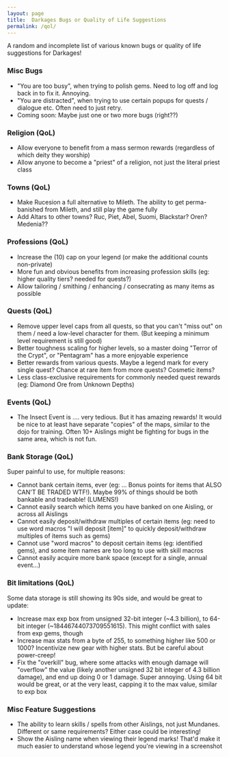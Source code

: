 ```yaml
---
layout: page
title:  Darkages Bugs or Quality of Life Suggestions
permalink: /qol/
---
```


A random and incomplete list of various known bugs or quality of life suggestions for Darkages!


### Misc Bugs
- "You are too busy", when trying to polish gems. Need to log off and log back in to fix it. Annoying.
- "You are distracted", when trying to use certain popups for quests / dialogue etc. Often need to just retry.
- Coming soon: Maybe just one or two more bugs (right??)

### Religion (QoL)
- Allow everyone to benefit from a mass sermon rewards (regardless of which deity they worship)
- Allow anyone to become a "priest" of a religion, not just the literal priest class

### Towns (QoL)
- Make Rucesion a full alternative to Mileth. The ability to get perma-banished from Mileth, and still play the game fully
- Add Altars to other towns? Ruc, Piet, Abel, Suomi, Blackstar? Oren? Medenia??

### Professions (QoL)
- Increase the (10) cap on your legend (or make the additional counts non-private)
- More fun and obvious benefits from increasing profession skills (eg: higher quality tiers? needed for quests?)
- Allow tailoring / smithing / enhancing / consecrating as many items as possible

### Quests (QoL)
- Remove upper level caps from all quests, so that you can't "miss out" on them / need a low-level character for them. (But keeping a minimum level requirement is still good)
- Better toughness scaling for higher levels, so a master doing "Terror of the Crypt", or "Pentagram" has a more enjoyable experience
- Better rewards from various quests. Maybe a legend mark for every single quest? Chance at rare item from more quests? Cosmetic items?
- Less class-exclusive requirements for commonly needed quest rewards (eg: Diamond Ore from Unknown Depths)

### Events (QoL)
- The Insect Event is .... very tedious. But it has amazing rewards! It would be nice to at least have separate "copies" of the maps, similar to the dojo for training. Often 10+ Aislings might be fighting for bugs in the same area, which is not fun.

### Bank Storage (QoL)
Super painful to use, for multiple reasons:

- Cannot bank certain items, ever (eg: ... Bonus points for items that ALSO CAN'T BE TRADED WTF!). Maybe 99% of things should be both bankable and tradeable! (LUMENS!)
- Cannot easily search which items you have banked on one Aisling, or across all Aislings
- Cannot easily deposit/withdraw multiples of certain items (eg: need to use word macros "I will deposit [item]" to quickly deposit/withdraw multiples of items such as gems)
- Cannot use "word macros" to deposit certain items (eg: identified gems), and some item names are too long to use with skill macros
- Cannot easily acquire more bank space (except for a single, annual event...)

### Bit limitations (QoL)
Some data storage is still showing its 90s side, and would be great to update:

- Increase max exp box from unsigned 32-bit integer (~4.3 billion), to 64-bit integer (~18446744073709551615). This might conflict with sales from exp gems, though
- Increase max stats from a byte of 255, to something higher like 500 or 1000? Incentivize new gear with higher stats. But be careful about power-creep!
- Fix the "overkill" bug, where some attacks with enough damage will "overflow" the value (likely another unsigned 32 bit integer of 4.3 billion damage), and end up doing 0 or 1 damage. Super annoying. Using 64 bit would be great, or at the very least, capping it to the max value, similar to exp box

### Misc Feature Suggestions
- The ability to learn skills / spells from other Aislings, not just Mundanes. Different or same requirements? Either case could be interesting!
- Show the Aisling name when viewing their legend marks! That'd make it much easier to understand whose legend you're viewing in a screenshot

